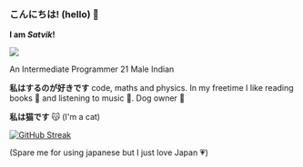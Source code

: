 ### こんにちは! (hello) 👋

**I am *Satvik*!**

![](https://komarev.com/ghpvc/?username=Risen57&style=for-the-badge&color=5f6f52)

An Intermediate Programmer
21 Male Indian

**私はするのが好きです** code, maths and physics. In my freetime I like reading books 📖 and listening to music 🎵. Dog owner 🐶

**私は猫です** 😽 (I'm a cat)

[![GitHub Streak](http://github-readme-streak-stats.herokuapp.com?user=Risen57&theme=dark&background=000000)](https://git.io/streak-stats)

(Spare me for using japanese but I just love Japan 💗)
